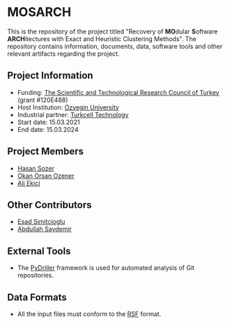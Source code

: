 # MOSARCH

This is the repository of the project titled "Recovery of **MO**dular **S**oftware **ARCH**itectures with Exact and Heuristic Clustering Methods". The repository contains information, documents, data, software tools and other relevant artifacts regarding the project.

## Project Information
- Funding: [The Scientific and Technological Research Council of Turkey](https://tubitak.gov.tr/en) (grant #120E488)
- Host Institution: [Ozyegin University](https://www.ozyegin.edu.tr/)
- Industrial partner: [Turkcell Technology](http://www.turkcellteknoloji.com.tr/language/en/)
- Start date: 15.03.2021
- End date: 15.03.2024

## Project Members
- [Hasan Sozer](https://faculty.ozyegin.edu.tr/hsozer/)
- [Okan Orsan Ozener](https://faculty.ozyegin.edu.tr/orsano/)
- [Ali Ekici](https://faculty.ozyegin.edu.tr/aliekici/)

## Other Contributors
- [Esad Simitcioglu](https://github.com/EsadSimitcioglu)
- [Abdullah Saydemir](https://github.com/Saydemr)

## External Tools
 - The [PyDriller](https://github.com/ishepard/pydriller) framework is used for automated analysis of Git repositories.

## Data Formats
 - All the input files must conform to the [RSF](http://www.rigi.cs.uvic.ca/downloads/rigi/doc/node52.html) format.
